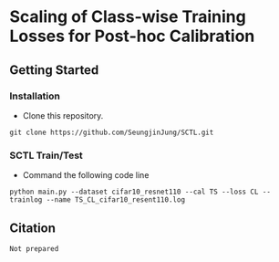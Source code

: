 # Scaling of Class-wise Training Losses for Post-hoc Calibration
## Getting Started
### Installation
- Clone this repository.
```
git clone https://github.com/SeungjinJung/SCTL.git
```
### SCTL Train/Test
- Command the following code line 
```
python main.py --dataset cifar10_resnet110 --cal TS --loss CL --trainlog --name TS_CL_cifar10_resent110.log
```
## Citation
```
Not prepared
```
